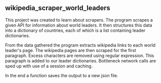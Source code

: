 ## wikipedia_scraper_world_leaders

This project was created to learn about scrapers.
The program scrapes a given API for information about world leaders. It then structures this data into a dictionary of countries, each of which is a list containing leader dictionaries.

From the data gathered the program extracts wikipedia links to each world leader's page.
The wikipedia pages are then scraped for the first paragraph. Excess characters are removed using regular expression.
This paragraph is added to our leader dictionaries. Bottleneck network calls are sped up with use of a session and caching.

In the end a function saves the output to a new json file.
